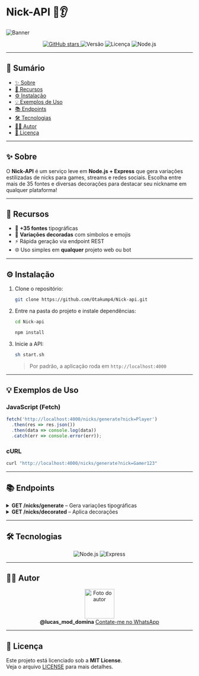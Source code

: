 <!-- Icon offset for Markdown render -->
<div style="margin-left: 2rem;"></div>

# Nick-API 👞👂

![Banner](https://placehold.co/1920x400/000000/FFFFFF/png?text=Nick-API+♂️+Crie+nicks+incríveis+para+seus+jogos!&font=raleway)

<p align="center">
  <a href="https://github.com/Otakump4/Nick-api">
    <img src="https://img.shields.io/github/stars/Otakump4/Nick-api?style=social" alt="GitHub stars" />
  </a>
  <img src="https://img.shields.io/badge/version-2.0.0-brightgreen" alt="Versão" />
  <img src="https://img.shields.io/badge/license-MIT-blue" alt="Licença" />
  <img src="https://img.shields.io/badge/node.js-18.x-green" alt="Node.js" />
</p>

---

## 📖 Sumário

- [✨ Sobre](#-sobre)  
- [🚀 Recursos](#-recursos)  
- [⚙️ Instalação](#️-instalação)  
- [💡 Exemplos de Uso](#-exemplos-de-uso)  
- [📚 Endpoints](#-endpoints)  
- [🛠 Tecnologias](#-tecnologias)  
- [🧑‍💻 Autor](#-autor)  
- [📄 Licença](#-licença)  

---

## ✨ Sobre

O **Nick-API** é um serviço leve em **Node.js + Express** que gera variações estilizadas de nicks para games, streams e redes sociais. Escolha entre mais de 35 fontes e diversas decorações para destacar seu nickname em qualquer plataforma!

---

## 🚀 Recursos

- 🎨 **+35 fontes** tipográficas  
- 🔣 **Variações decoradas** com símbolos e emojis  
- ⚡️ Rápida geração via endpoint REST  
- 🌐 Uso simples em **qualquer** projeto web ou bot  

---

## ⚙️ Instalação

1. Clone o repositório:  
   ```sh
   git clone https://github.com/Otakump4/Nick-api.git
   ```
2. Entre na pasta do projeto e instale dependências:  
   ```sh
   cd Nick-api
   ```
   ```sh
   npm install
   ```
3. Inicie a API:  
   ```sh
   sh start.sh
   ```
   > Por padrão, a aplicação roda em `http://localhost:4000`

---

## 💡 Exemplos de Uso

### JavaScript (Fetch)
```js
fetch('http://localhost:4000/nicks/generate?nick=Player')
  .then(res => res.json())
  .then(data => console.log(data))
  .catch(err => console.error(err));
```

### cURL
```sh
curl "http://localhost:4000/nicks/generate?nick=Gamer123"
```

---

## 📚 Endpoints

<details>
  <summary><strong>GET /nicks/generate</strong> – Gera variações tipográficas</summary>

```http
GET /nicks/generate?nick=<seu_nick>
```

**Resposta Exemplo**  
```json
{
  "original": "Player",
  "fonts": [
    { "font": "boldSerif", "nick": "𝗣𝗹𝗮𝘆𝗲𝗿" },
    { "font": "script",    "nick": "𝓟𝓵𝓪𝔂𝓮𝓻" },
    ...
  ]
}
```
</details>

<details>
  <summary><strong>GET /nicks/decorated</strong> – Aplica decorações</summary>

```http
GET /nicks/decorated?nick=<seu_nick>
```

**Resposta Exemplo**  
```json
{
  "original": "Demo",
  "variants": [
    "🚐Demo1",
    "✨Demo✨",
    ...
  ]
}
```
</details>

---

## 🛠 Tecnologias

<p align="center">
  <img src="https://img.shields.io/badge/Node.js-43853D?style=for-the-badge&logo=node.js&logoColor=white" alt="Node.js" />
  <img src="https://img.shields.io/badge/Express.js-404D59?style=for-the-badge" alt="Express" />
</p>

---

## 🧑‍💻 Autor

<p align="center">
  <img src="https://zero-two.info/uploads/images/file-1748107531316-459394158.jpeg" width="80" height="80" alt="Foto do autor" />
  <br />
  <strong>@lucas_mod_domina</strong>  
  <a href="https://wa.me/559491569380">Contate-me no WhatsApp</a>
</p>

---

## 📄 Licença

Este projeto está licenciado sob a **MIT License**.  
Veja o arquivo [LICENSE](LICENSE) para mais detalhes.
